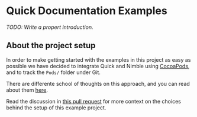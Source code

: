 # Quick Documentation Examples

_TODO: Write a propert introduction._

## About the project setup

In order to make getting started with the examples in this project as easy as
possible we have decided to integrate Quick and Nimble using
[CocoaPods](https://cocoapods.org/), and to track the `Pods/` folder under Git.

There are differente school of thoughts on this approach, and you can read
about them
[here](https://guides.cocoapods.org/using/using-cocoapods.html#should-i-check-the-pods-directory-into-source-control).

Read the discussion in [this pull
request](https://github.com/Quick/Wiki/pull/1) for more context on the choices
behind the setup of this example project.

